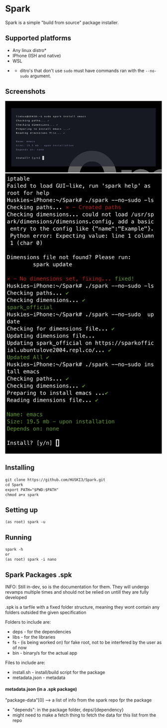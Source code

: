 # Spark
Spark is a simple "build from source" package installer.
## Supported platforms
- Any linux distro*
- IPhone (ISH and native)
- WSL
* - ditro's that don't use `sudo` must have commands ran with the `--no-sudo` argument.
## Screenshots
![Spark Preview Image](spark-preview.png)
![Spark Preview Image](spark-iphone.png)
## Installing
```
git clone https://github.com/HUSKI3/Spark.git
cd Spark
export PATH="$PWD:$PATH"
chmod a+x spark
```
## Setting up
```
(as root) spark -u
```

## Running
```
spark -h
or
(as root) spark -i nano 
```


## Spark Packages .spk
INFO: Still in-dev, so is the documentation for them. They will undergo revamps multiple times and should not be relied on untill they are fully developed

.spk is a tarfile with a fixed folder structure, meaning they wont contain any folders outsided the given specification

Folders to include are:
- deps - for the dependencies
- libs - for the libraries
- fs - (is being worked on) for fake root, not to be interfered by the user as of now
- bin - binary/s for the actual app

Files to include are:
- install.sh - install/build script for the package
- metadata.json - metadata

#### metadata.json (in a .spk package)
"package-data"[0] --> a list of info from the spark repo fpr the package
- "depends": in the package folder, deps/{dependency}
- might need to make a fetch thing to fetch the data for this list from the repo